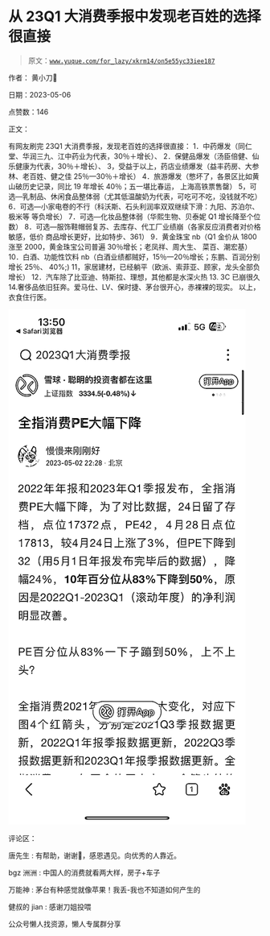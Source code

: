 # 从 23Q1 大消费季报中发现老百姓的选择很直接

> 原文：[`www.yuque.com/for_lazy/xkrm14/on5e55yc33iee187`](https://www.yuque.com/for_lazy/xkrm14/on5e55yc33iee187)

作者： 黄小刀🔪

日期：2023-05-06

点赞数：146

正文：

有网友刷完 23Q1 大消费季报，发现老百姓的选择很直接： 1．中药爆发（同仁堂、华润三九、江中药业为代表，30％＋增长）、 2．保健品爆发（汤臣倍健、仙乐健康为代表，30％＋增长）、 3，受益于以上，药店业绩爆发（益丰药房、大参林、老百姓、健之佳 25％—30％＋增长） 4．旅游爆发（憋坏了，各景区比如黄山破历史记录，同比 19 年增长 40％；五一堪比春运， 上海高铁票售罄） 5，可选—乳制品、休闲食品整体弱（尤其低温酸奶为代表，可吃可不吃，没钱就不吃） 6．可选—小家电卷的不行（科沃斯、石头利润率双双继续下滑：九阳、苏泊尔、极米等 等负增长） 7．可选—化妆品整体弱（华熙生物、贝泰妮 Q1 增长降至个位数） 8．可选—服饰鞋帽弱复苏、去库存、代工厂业绩崩（各家反应消费者对价格敏感，低价 商品增长更好，比如特步、361） 9．黄金珠宝 nb（Q1 金价从 1800 涨至 2000，黄金珠宝公司普遍 30％增长；老凤祥、周大生、 菜百、潮宏基） 10．白酒、功能性饮料 nb（白酒业绩都贼好，15％—20％增长；东鹏、百润分别增长 25％、 40%;) 11，家居建材，已经躺平（欧派、索菲亚、顾家，龙头全部负增长） 12．汽车除了比亚迪、特斯拉、理想，其他都是水深火热 13\. 3C 已崩很久 14.奢侈品依旧狂奔。爱马仕、LV、保时捷、茅台很开心，赤裸裸的现实。 以上，衣食住行医。

![](img/925b4b155ff5b6d61fdf1160c954922e.png)  

评论区：

唐先生 : 有帮助，谢谢🙏，感恩遇见。向优秀的人靠近。

bgz 洲洲 : 中国人的消费就看两大样，房子+车子

万能神 : 茅台有种感觉就像苹果！我丢-我也不知道如何产生的

健叔的 jian : 感谢刀姐投喂

公众号懒人找资源，懒人专属群分享

